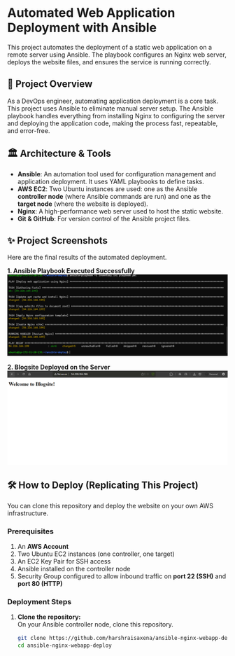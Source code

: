 # Automated Web Application Deployment with Ansible

This project automates the deployment of a static web application on a remote server using Ansible. The playbook configures an Nginx web server, deploys the website files, and ensures the service is running correctly.

## 🚀 Project Overview

As a DevOps engineer, automating application deployment is a core task. This project uses Ansible to eliminate manual server setup. The Ansible playbook handles everything from installing Nginx to configuring the server and deploying the application code, making the process fast, repeatable, and error-free.

## 🏛️ Architecture & Tools

* **Ansible**: An automation tool used for configuration management and application deployment. It uses YAML playbooks to define tasks.
* **AWS EC2**: Two Ubuntu instances are used: one as the Ansible **controller node** (where Ansible commands are run) and one as the **target node** (where the website is deployed).
* **Nginx**: A high-performance web server used to host the static website.
* **Git & GitHub**: For version control of the Ansible project files.

## ✨ Project Screenshots

Here are the final results of the automated deployment.

**1. Ansible Playbook Executed Successfully**  
![Ansible Playbook Success](./screenshots/ansible-playbook-success.png)

**2. Blogsite Deployed on the Server**  
![Blogsite Deployed](./screenshots/blogsite-deployed.png)

## 🛠️ How to Deploy (Replicating This Project)

You can clone this repository and deploy the website on your own AWS infrastructure.

### Prerequisites

1. An **AWS Account**
2. Two Ubuntu EC2 instances (one controller, one target)
3. An EC2 Key Pair for SSH access
4. Ansible installed on the controller node
5. Security Group configured to allow inbound traffic on **port 22 (SSH)** and **port 80 (HTTP)**

### Deployment Steps

1. **Clone the repository:**  
   On your Ansible controller node, clone this repository.
   ```bash
   git clone https://github.com/harshraisaxena/ansible-nginx-webapp-deploy.git
   cd ansible-nginx-webapp-deploy
